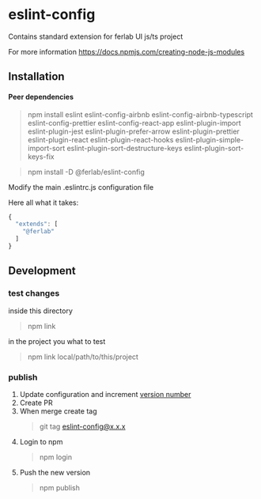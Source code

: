 # eslint-config

Contains standard extension for ferlab UI js/ts project

For more information https://docs.npmjs.com/creating-node-js-modules


## Installation

#### Peer dependencies
> npm install eslint eslint-config-airbnb eslint-config-airbnb-typescript eslint-config-prettier eslint-config-react-app eslint-plugin-import eslint-plugin-jest eslint-plugin-prefer-arrow eslint-plugin-prettier eslint-plugin-react eslint-plugin-react-hooks eslint-plugin-simple-import-sort eslint-plugin-sort-destructure-keys eslint-plugin-sort-keys-fix

> npm install -D @ferlab/eslint-config

Modify the main .eslintrc.js configuration file

Here all what it takes:

```javascript
{
  "extends": [
    "@ferlab"
  ]
}
```

## Development

### test changes

inside this directory
> npm link

in the project you what to test

> npm link local/path/to/this/project

### publish


1. Update configuration and increment [version number](https://semver.org)
2. Create PR
3. When merge create tag
    > git tag eslint-config@x.x.x
4. Login to npm
   > npm login
5. Push the new version
   > npm publish